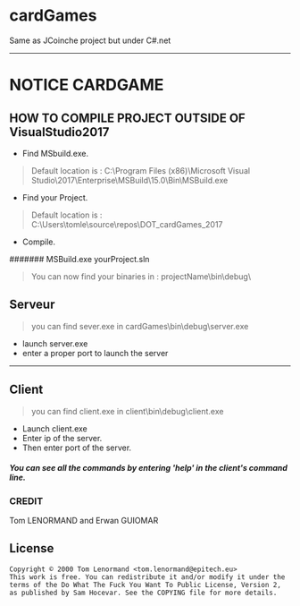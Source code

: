 # cardGames
Same as JCoinche project but under C#.net

---

# NOTICE CARDGAME

## HOW TO COMPILE PROJECT OUTSIDE OF VisualStudio2017

* Find MSbuild.exe.

> Default location is : 
> C:\Program Files (x86)\Microsoft Visual Studio\2017\Enterprise\MSBuild\15.0\Bin\MSBuild.exe

* Find your Project.

> Default location is :
> C:\Users\tomle\source\repos\DOT_cardGames_2017

* Compile.

####### MSBuild.exe yourProject.sln

> You can now find your binaries
> in : projectName\bin\debug\

## Serveur

> you can find sever.exe in cardGames\bin\debug\server.exe

* launch server.exe
* enter a proper port to launch the server

***

## Client

> you can find client.exe in client\bin\debug\client.exe

* Launch client.exe
* Enter ip of the server.
* Then enter port of the server.

##### You can see all the commands by entering 'help' in the client's command line.

### CREDIT
 Tom LENORMAND and Erwan GUIOMAR
 
 ## License
    Copyright © 2000 Tom Lenormand <tom.lenormand@epitech.eu>
    This work is free. You can redistribute it and/or modify it under the
    terms of the Do What The Fuck You Want To Public License, Version 2,
    as published by Sam Hocevar. See the COPYING file for more details.
